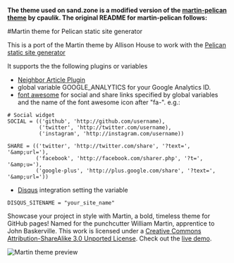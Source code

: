 **The theme used on sand.zone is a modified version of the [martin-pelican theme](https://github.com/cpaulik/martin-pelican/) by cpaulik. The original README for martin-pelican follows:**

#Martin theme for Pelican static site generator

This is a port of the Martin theme by Allison House to work with the [Pelican static site generator](http://blog.getpelican.com/)

It supports the the following plugins or variables

- [Neighbor Article Plugin](https://github.com/getpelican/pelican-plugins/tree/master/neighbors)
- global variable GOOGLE_ANALYTICS for your Google Analytics ID.
- [font awesome](http://fortawesome.github.io/Font-Awesome/) for social and share links specified by global variables and the name of the font awesome icon after "fa-".
e.g.:
```
# Social widget
SOCIAL = (('github', 'http://github.com/username),
          ('twitter', 'http://twitter.com/username),
          ('instagram', 'http://instagram.com/username))

SHARE = (('twitter', 'http://twitter.com/share', '?text=', '&amp;url='),
         ('facebook', 'http://facebook.com/sharer.php', '?t=', '&amp;u='),
         ('google-plus', 'http://plus.google.com/share', '?text=', '&amp;url='))
```

- [Disqus](http://www.disqus.com) integration setting the variable
```
DISQUS_SITENAME = "your_site_name"
```

Showcase your project in style with Martin, a bold, timeless theme for GitHub pages! Named for the punchcutter William Martin, apprentice to John Baskerville. This work is licensed under a [Creative Commons Attribution-ShareAlike 3.0 Unported License](http://creativecommons.org/licenses/by-sa/3.0/). Check out the [live demo](http://cpaulik.github.io/martin-pelican/).

![Martin theme preview](https://raw.githubusercontent.com/cpaulik/martin-pelican/master/Pelican_martin_theme_preview.png)
